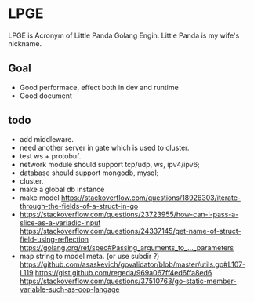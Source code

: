 # LPGE

LPGE is Acronym of Little Panda Golang Engin. Little Panda is my wife's nickname.

## Goal

+ Good performace, effect both in dev and runtime
+ Good document

## todo
+ add middleware.
+ need another server in gate which is used to cluster.
+ test ws + protobuf.
+ network module should support tcp/udp, ws, ipv4/ipv6;
+ database should support mongodb, mysql;
+ cluster.
+ make a global db instance 
+ make model https://stackoverflow.com/questions/18926303/iterate-through-the-fields-of-a-struct-in-go
+ https://stackoverflow.com/questions/23723955/how-can-i-pass-a-slice-as-a-variadic-input
	https://stackoverflow.com/questions/24337145/get-name-of-struct-field-using-reflection
	https://golang.org/ref/spec#Passing_arguments_to_..._parameters
+ map string to model meta. (or use subdir ?)
	https://github.com/asaskevich/govalidator/blob/master/utils.go#L107-L119
	https://gist.github.com/regeda/969a067ff4ed6ffa8ed6	
	https://stackoverflow.com/questions/37510763/go-static-member-variable-such-as-oop-langage